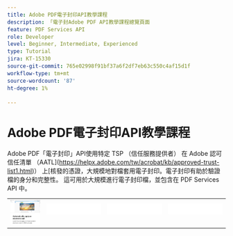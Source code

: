 ```yaml
---
title: Adobe PDF電子封印API教學課程
description: 「電子封Adobe PDF API教學課程總覽頁面
feature: PDF Services API
role: Developer
level: Beginner, Intermediate, Experienced
type: Tutorial
jira: KT-15330
source-git-commit: 765e02998f91bf37a6f2df7eb63c550c4af15d1f
workflow-type: tm+mt
source-wordcount: '87'
ht-degree: 1%

---
```


# Adobe PDF電子封印API教學課程

Adobe PDF「電子封印」API使用特定 TSP （信任服務提供者） 在 Adobe 認可信任清單 （AATL](https://helpx.adobe.com/tw/acrobat/kb/approved-trust-list1.html)） 上[核發的憑證，大規模地對檔套用電子封印。電子封印有助於驗證檔的身分和完整性。 這可用於大規模進行電子封印檔，並包含在 PDF Services API 中。

<table style="table-layout:fixed">
<tr>
 <td>
   <a href="automatically-apply-electronic-seal.md">
      <img alt="自動套用電子封印" src="assets/automatically-apply-seal.png" />
  </td>
  <td>
    <img alt="間隔" src="../assets/WhiteBanner_Placeholder.png" />
    <div>
    <br>
  </td>
  <td>
    <img alt="間隔" src="../assets/WhiteBanner_Placeholder.png" />
    <div>
    <br>
  </td>
  <td>
    <img alt="間隔" src="../assets/WhiteBanner_Placeholder.png" />
    <div>
    <br>
  </td>
</tr>
</table>
